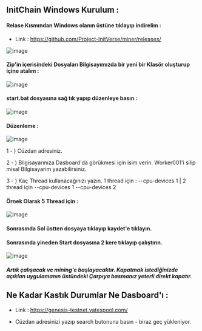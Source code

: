 
## InitChain Windows Kurulum :

#### Relase Kısmından Windows olanın üstüne tıklayıp indirelim : 

- Link : https://github.com/Project-InitVerse/miner/releases/

![image](https://github.com/user-attachments/assets/8ed28dde-aa08-4b4e-a68d-cffe6769bf9f)

#### Zip'in içerisindeki Dosyaları Bilgisayımızda bir yeni bir Klasör oluşturup içine atalım : 

![image](https://github.com/user-attachments/assets/075ab470-99d8-4db4-9851-128d8bb0d8f0)

#### start.bat dosyasına sağ tık yapıp düzenleye basın : 

![image](https://github.com/user-attachments/assets/d67eacf2-ddf2-41eb-ae28-838f4a3e5b4b)

#### Düzenleme : 

![image](https://github.com/user-attachments/assets/f6c8eb25-fe5c-4963-b435-7272d8f3557e)

1 - ) Cüzdan adresiniz.

2 - ) Bilgisayarınıza Dasboard'da görükmesi için isim verin. Worker001'i silip misal Bilgisayarim yazabilirsiniz.

3 - ) Kaç Thread kullanacağınızı yazın. 1 thread için : --cpu-devices 1  |   2 thread için --cpu-devices 1 --cpu-devices 2 

#### Örnek Olarak 5 Thread için : 

![image](https://github.com/user-attachments/assets/f26a03eb-c3a1-4d74-8bb8-96159cbb6887)

#### Sonrasında Sol üstten dosyaya tıklayıp kaydet'e tıklayın.

#### Sonrasında yineden Start dosyasına 2 kere tıklayıp çalıştırın. 

![image](https://github.com/user-attachments/assets/353b7eb8-1fe7-4de2-8bdd-929155ba67a6)

##### Artık çalışacak ve mining'e başlayacaktır. Kapatmak istediğinizde açıklan uygulamanın üstündeki Çarpıya basmanız yeterli direkt kapatır.

## Ne Kadar Kastık Durumlar Ne Dasboard'ı : 

- Link : https://genesis-testnet.yatespool.com/ 

- Cüzdan adresinizi yazıp search butonuna basın - biraz geç yükleniyor.
